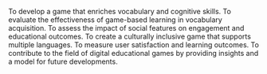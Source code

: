 To develop a game that enriches vocabulary and cognitive skills.
To evaluate the effectiveness of game-based learning in vocabulary acquisition.
To assess the impact of social features on engagement and educational outcomes.
To create a culturally inclusive game that supports multiple languages.
To measure user satisfaction and learning outcomes.
To contribute to the field of digital educational games by providing insights and a model for future
developments.
